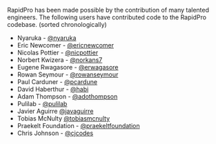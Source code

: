 
RapidPro has been made possible by the contribution of many talented
engineers. The following users have contributed code to the RapidPro
codebase. (sorted chronologically)

* Nyaruka - [@nyaruka](https://github.com/nyaruka)
* Eric Newcomer - [@ericnewcomer](https://github.com/ericnewcomer)
* Nicolas Pottier - [@nicpottier](https://github.com/nicpottier)
* Norbert Kwizera - [@norkans7](https://github.com/norkans7)
* Eugene Rwagasore - [@erwagasore](https://github.com/erwagasore)
* Rowan Seymour - [@rowanseymour](https://github.com/rowanseymour)
* Paul Carduner - [@pcardune](https://github.com/pcardune)
* David Haberthur - [@habi](https://github.com/habi)
* Adam Thompson - [@adothompson](https://github.com/adothompson)
* Pulilab - [@pulilab](https://github.com/pulilab)
* Javier Aguirre [@javaguirre](https://github.com/javaguirre)
* Tobias McNulty [@tobiasmcnulty](https://github.com/tobiasmcnulty)
* Praekelt Foundation - [@praekeltfoundation](https://github.com/praekeltfoundation)
* Chris Johnson - [@cjcodes](https://github.com/cjcodes)

